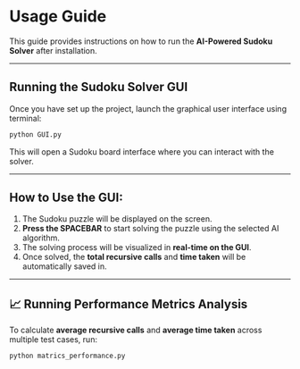 # Usage Guide  

This guide provides instructions on how to run the **AI-Powered Sudoku Solver** after installation.  

---

## **Running the Sudoku Solver GUI**  
Once you have set up the project, launch the graphical user interface using terminal:  

```bash
python GUI.py
```

This will open a Sudoku board interface where you can interact with the solver.

---

## How to Use the GUI:
1. The Sudoku puzzle will be displayed on the screen.  
2. **Press the SPACEBAR** to start solving the puzzle using the selected AI algorithm.  
3. The solving process will be visualized in **real-time on the GUI**.  
4. Once solved, the **total recursive calls** and **time taken** will be automatically saved in.

---

## 📈 Running Performance Metrics Analysis  

To calculate **average recursive calls** and **average time taken** across multiple test cases, run:  

```bash
python matrics_performance.py
```
